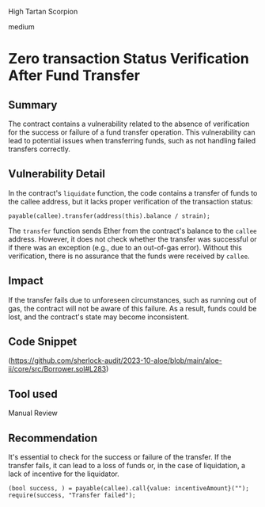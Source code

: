 High Tartan Scorpion

medium

# Zero transaction Status Verification After Fund Transfer
## Summary
The contract contains a vulnerability related to the absence of verification for the success or failure of a fund transfer operation. This vulnerability can lead to potential issues when transferring funds, such as not handling failed transfers correctly.
## Vulnerability Detail
In the contract's `liquidate` function, the code contains a transfer of funds to the callee address, but it lacks proper verification of the transaction status:
```solidity
payable(callee).transfer(address(this).balance / strain);
```
The `transfer` function sends Ether from the contract's balance to the `callee` address. However, it does not check whether the transfer was successful or if there was an exception (e.g., due to an out-of-gas error). Without this verification, there is no assurance that the funds were received by `callee`.
## Impact
 If the transfer fails due to unforeseen circumstances, such as running out of gas, the contract will not be aware of this failure. As a result, funds could be lost, and the contract's state may become inconsistent.
## Code Snippet
(https://github.com/sherlock-audit/2023-10-aloe/blob/main/aloe-ii/core/src/Borrower.sol#L283)
## Tool used

Manual Review

## Recommendation
It's essential to check for the success or failure of the transfer. If the transfer fails, it can lead to a loss of funds or, in the case of liquidation, a lack of incentive for the liquidator. 
```solidity
(bool success, ) = payable(callee).call{value: incentiveAmount}("");
require(success, "Transfer failed");
```